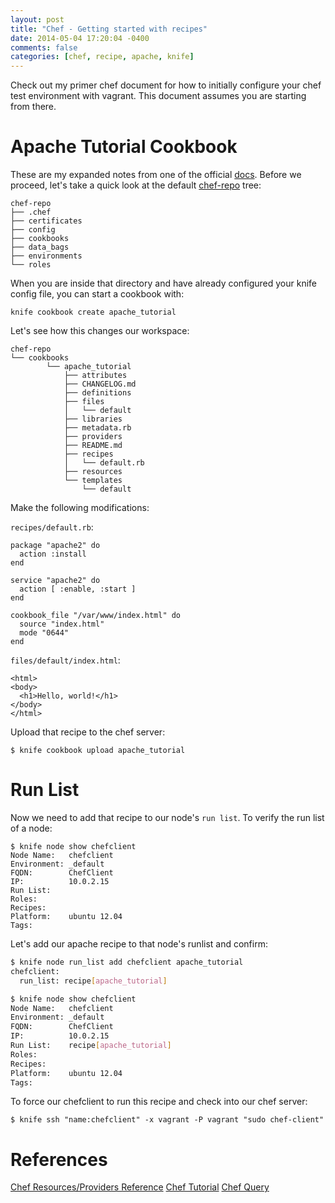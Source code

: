 ```yaml
---
layout: post
title: "Chef - Getting started with recipes"
date: 2014-05-04 17:20:04 -0400
comments: false
categories: [chef, recipe, apache, knife]
---
```

Check out my primer chef document for how to initially configure your chef test environment with vagrant. This document assumes you are starting from there.

# Apache Tutorial Cookbook #
These are my expanded notes from one of the official [docs](https://learnchef.opscode.com/tutorials/create-your-first-cookbook/). Before we proceed, let's take a quick look at the default [chef-repo](https://github.com/opscode/chef-repo) tree:

```
chef-repo
├── .chef
├── certificates
├── config
├── cookbooks
├── data_bags
├── environments
└── roles
```

When you are inside that directory and have already configured your knife config file, you can start a cookbook with:

```
knife cookbook create apache_tutorial
```

Let's see how this changes our workspace:

```
chef-repo
└── cookbooks
        └── apache_tutorial
            ├── attributes
            ├── CHANGELOG.md
            ├── definitions
            ├── files
            │   └── default
            ├── libraries
            ├── metadata.rb
            ├── providers
            ├── README.md
            ├── recipes
            │   └── default.rb
            ├── resources
            └── templates
                └── default
```

Make the following modifications:

`recipes/default.rb`:
```
package "apache2" do
  action :install
end

service "apache2" do
  action [ :enable, :start ]
end

cookbook_file "/var/www/index.html" do
  source "index.html"
  mode "0644"
end
```

`files/default/index.html`:
```
<html>
<body>
  <h1>Hello, world!</h1>
</body>
</html>
```

Upload that recipe to the chef server:

```
$ knife cookbook upload apache_tutorial
```

# Run List #

Now we need to add that recipe to our node's `run list`. To verify the run list of a node:

```
$ knife node show chefclient
Node Name:   chefclient
Environment: _default
FQDN:        ChefClient
IP:          10.0.2.15
Run List:    
Roles:       
Recipes:     
Platform:    ubuntu 12.04
Tags:
```

Let's add our apache recipe to that node's runlist and confirm:

```bash
$ knife node run_list add chefclient apache_tutorial
chefclient:
  run_list: recipe[apache_tutorial]

$ knife node show chefclient
Node Name:   chefclient
Environment: _default
FQDN:        ChefClient
IP:          10.0.2.15
Run List:    recipe[apache_tutorial]
Roles:       
Recipes:     
Platform:    ubuntu 12.04
Tags:
```

To force our chefclient to run this recipe and check into our chef server:

```
$ knife ssh "name:chefclient" -x vagrant -P vagrant "sudo chef-client"
```


# References #
[Chef Resources/Providers Reference](http://docs.opscode.com/chef/resources.html)
[Chef Tutorial](https://learnchef.opscode.com/tutorials/create-your-first-cookbook/)
[Chef Query](http://docs.opscode.com/essentials_search.html)